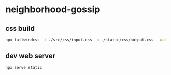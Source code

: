 # neighborhood-gossip

## css build

```bash
npx tailwindcss -i ./src/css/input.css -o ./static/css/output.css --watch
```

## dev web server

```bash
npx serve static
```
